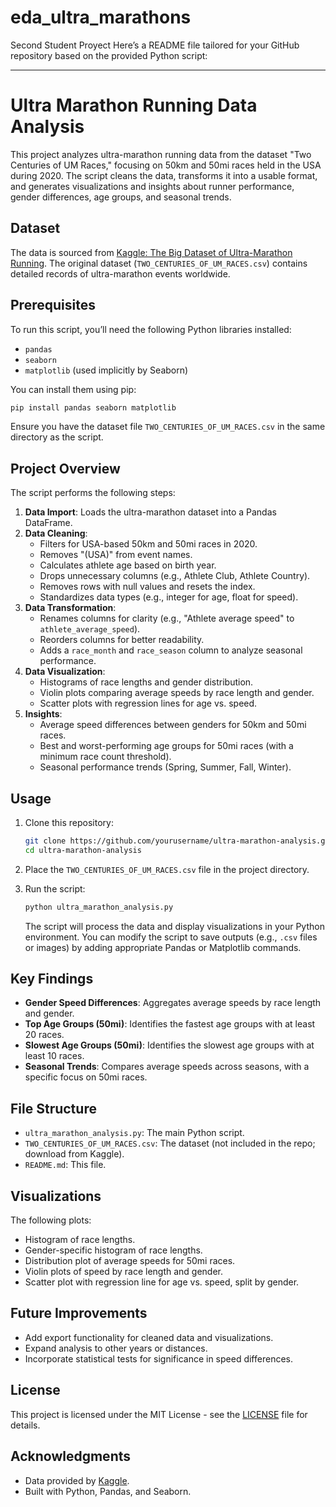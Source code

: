 # eda_ultra_marathons
Second Student Proyect
Here’s a README file tailored for your GitHub repository based on the provided Python script:

---

# Ultra Marathon Running Data Analysis

This project analyzes ultra-marathon running data from the dataset "Two Centuries of UM Races," focusing on 50km and 50mi races held in the USA during 2020. The script cleans the data, transforms it into a usable format, and generates visualizations and insights about runner performance, gender differences, age groups, and seasonal trends.

## Dataset

The data is sourced from [Kaggle: The Big Dataset of Ultra-Marathon Running](https://www.kaggle.com/datasets/aiaiaidavid/the-big-dataset-of-ultra-marathon-running). The original dataset (`TWO_CENTURIES_OF_UM_RACES.csv`) contains detailed records of ultra-marathon events worldwide.

## Prerequisites

To run this script, you’ll need the following Python libraries installed:
- `pandas`
- `seaborn`
- `matplotlib` (used implicitly by Seaborn)

You can install them using pip:
```bash
pip install pandas seaborn matplotlib
```

Ensure you have the dataset file `TWO_CENTURIES_OF_UM_RACES.csv` in the same directory as the script.

## Project Overview

The script performs the following steps:

1. **Data Import**: Loads the ultra-marathon dataset into a Pandas DataFrame.
2. **Data Cleaning**:
   - Filters for USA-based 50km and 50mi races in 2020.
   - Removes "(USA)" from event names.
   - Calculates athlete age based on birth year.
   - Drops unnecessary columns (e.g., Athlete Club, Athlete Country).
   - Removes rows with null values and resets the index.
   - Standardizes data types (e.g., integer for age, float for speed).
3. **Data Transformation**:
   - Renames columns for clarity (e.g., "Athlete average speed" to `athlete_average_speed`).
   - Reorders columns for better readability.
   - Adds a `race_month` and `race_season` column to analyze seasonal performance.
4. **Data Visualization**:
   - Histograms of race lengths and gender distribution.
   - Violin plots comparing average speeds by race length and gender.
   - Scatter plots with regression lines for age vs. speed.
5. **Insights**:
   - Average speed differences between genders for 50km and 50mi races.
   - Best and worst-performing age groups for 50mi races (with a minimum race count threshold).
   - Seasonal performance trends (Spring, Summer, Fall, Winter).

## Usage

1. Clone this repository:
   ```bash
   git clone https://github.com/yourusername/ultra-marathon-analysis.git
   cd ultra-marathon-analysis
   ```
2. Place the `TWO_CENTURIES_OF_UM_RACES.csv` file in the project directory.

3. Run the script:
   ```bash
   python ultra_marathon_analysis.py
   ```
   The script will process the data and display visualizations in your Python environment. You can modify the script to save outputs (e.g., `.csv` files or images) by adding appropriate Pandas or Matplotlib commands.

## Key Findings

- **Gender Speed Differences**: Aggregates average speeds by race length and gender.
- **Top Age Groups (50mi)**: Identifies the fastest age groups with at least 20 races.
- **Slowest Age Groups (50mi)**: Identifies the slowest age groups with at least 10 races.
- **Seasonal Trends**: Compares average speeds across seasons, with a specific focus on 50mi races.

## File Structure

- `ultra_marathon_analysis.py`: The main Python script.
- `TWO_CENTURIES_OF_UM_RACES.csv`: The dataset (not included in the repo; download from Kaggle).
- `README.md`: This file.

## Visualizations

The following plots:
- Histogram of race lengths.
- Gender-specific histogram of race lengths.
- Distribution plot of average speeds for 50mi races.
- Violin plots of speed by race length and gender.
- Scatter plot with regression line for age vs. speed, split by gender.

## Future Improvements

- Add export functionality for cleaned data and visualizations.
- Expand analysis to other years or distances.
- Incorporate statistical tests for significance in speed differences.

## License

This project is licensed under the MIT License - see the [LICENSE](LICENSE) file for details.

## Acknowledgments

- Data provided by [Kaggle](https://www.kaggle.com/datasets/aiaiaidavid/the-big-dataset-of-ultra-marathon-running).
- Built with Python, Pandas, and Seaborn.

